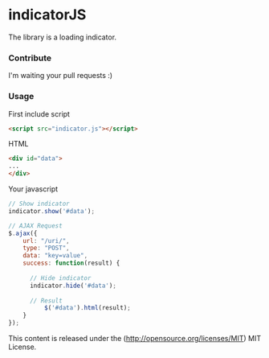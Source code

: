 indicatorJS
===========

The library is a loading indicator.

### Contribute ###

I'm waiting your pull requests :)

### Usage ###

First include script
```html
<script src="indicator.js"></script>
```

HTML
```html
<div id="data">
...
</div>
```

Your javascript
```javascript
// Show indicator
indicator.show('#data');

// AJAX Request
$.ajax({
	url: "/uri/",
	type: "POST",
	data: "key=value",
	success: function(result) {
	
	  // Hide indicator
	  indicator.hide('#data');
	  
	  // Result
          $('#data').html(result);
	}
});
```

This content is released under the (http://opensource.org/licenses/MIT) MIT License.
